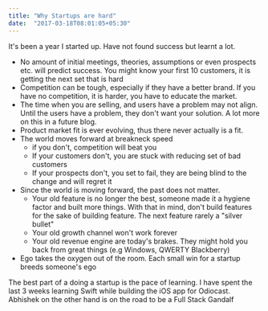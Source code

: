 ```yaml
---
title: "Why Startups are hard"
date:  "2017-03-18T08:01:05+05:30"
---
```

It's been a year I started up. Have not found success but learnt a lot. 

- No amount of initial meetings, theories, assumptions or even prospects etc. will predict success. You might know your first 10 customers, it is getting the next set that is hard
- Competition can be tough, especially if they have a better brand. If you have no competition, it is harder, you have to educate the market. 
- The time when you are selling, and users have a problem may not align. Until the users have a problem, they don't want your solution. A lot more on this in a future blog.
- Product market fit is ever evolving, thus there never actually is a fit. 
- The world moves forward at breakneck speed
    - if you don't, competition will beat you
    - If your customers don't, you are stuck with reducing set of bad customers
    - If your prospects don't, you set to fail, they are being blind to the change and will regret it
- Since the world is moving forward, the past does not matter. 
    - Your old feature is no longer the best, someone made it a hygiene factor and built more things. With that in mind, don't build features for the sake of building feature. The next feature rarely a "silver bullet"
    - Your old growth channel won't work forever
    - Your old revenue engine are today's brakes. They might hold you back from great things (e.g Windows, QWERTY Blackberry)
- Ego takes the oxygen out of the room. Each small win for a startup breeds someone's ego

The best part of a doing a startup is the pace of learning. I have spent the last 3 weeks learning Swift while building the iOS app for Odiocast.  Abhishek on the other hand is on the road to be a Full Stack Gandalf

